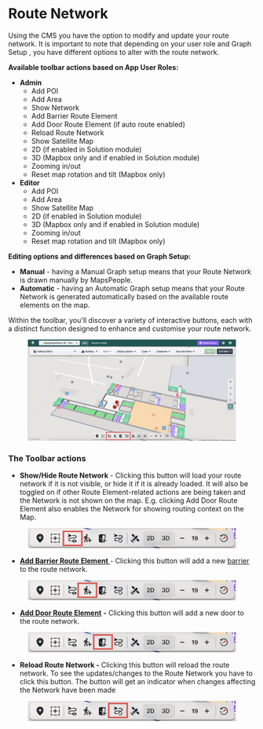 # Route Network

Using the CMS you have the option to modify and update your route network. It is important to note that depending on your user role and Graph Setup , you have different options to alter with the route network.

**Available toolbar actions based on App User Roles:**

* **Admin**
  * Add POI
  * Add Area
  * Show Network
  * Add Barrier Route Element
  * Add Door Route Element (if auto route enabled)
  * Reload Route Network
  * Show Satellite Map
  * 2D (if enabled in Solution module)
  * 3D (Mapbox only and if enabled in Solution module)
  * Zooming in/out
  * Reset map rotation and tilt (Mapbox only)
* **Editor**
  * Add POI
  * Add Area
  * Show Satellite Map
  * 2D (if enabled in Solution module)
  * 3D (Mapbox only and if enabled in Solution module)
  * Zooming in/out
  * Reset map rotation and tilt (Mapbox only)



**Editing options and differences based on Graph Setup:**

* **Manual** - having a Manual Graph setup means that your Route Network is drawn manually by MapsPeople.
* **Automatic** - having an Automatic Graph setup means that your Route Network is generated automatically based on the available route elements on the map.

Within the toolbar, you'll discover a variety of interactive buttons, each with a distinct function designed to enhance and customise your route network.

<figure><img src="../../../.gitbook/assets/highlighted-route-network-toolbar.png" alt=""><figcaption></figcaption></figure>

### The Toolbar actions

* **Show/Hide Route Network** - Clicking this button will load your route network if it is not visible, or hide it if it is already loaded. It will also be toggled on if other Route Element-related actions are being taken and the Network is not shown on the map. E.g. clicking Add Door Route Element also enables the Network for showing routing context on the Map.

<figure><img src="../../../.gitbook/assets/showhide-graph.png" alt=""><figcaption></figcaption></figure>

* [**Add Barrier Route Element** ](barrier-route-element.md)- Clicking this button will add a new [barrier](../interface-overview.md#doors--barriers) to the route network.

<figure><img src="../../../.gitbook/assets/add-barrier.png" alt=""><figcaption></figcaption></figure>

* [**Add Door Route Element**](door-route-element.md) **-** Clicking this button will add a new door to the route network.

<figure><img src="../../../.gitbook/assets/add-door.png" alt=""><figcaption></figcaption></figure>

* **Reload Route Network -** Clicking this button will reload the route network. To see the updates/changes to the Route Network you have to click this button. The button will get an indicator when changes affecting the Network have been made

<figure><img src="../../../.gitbook/assets/reload-route-network.png" alt=""><figcaption></figcaption></figure>
